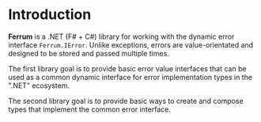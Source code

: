 # Introduction

**Ferrum** is a .NET (F# + C#) library for working with the dynamic error interface `Ferrum.IError`.
Unlike exceptions, errors are value-orientated and designed to be stored and passed multiple times.

The first library goal is to provide basic error value interfaces that can be used as a common
dynamic interface for error implementation types in the ".NET" ecosystem.

The second library goal is to provide basic ways to create and compose types that implement 
the common error interface.

